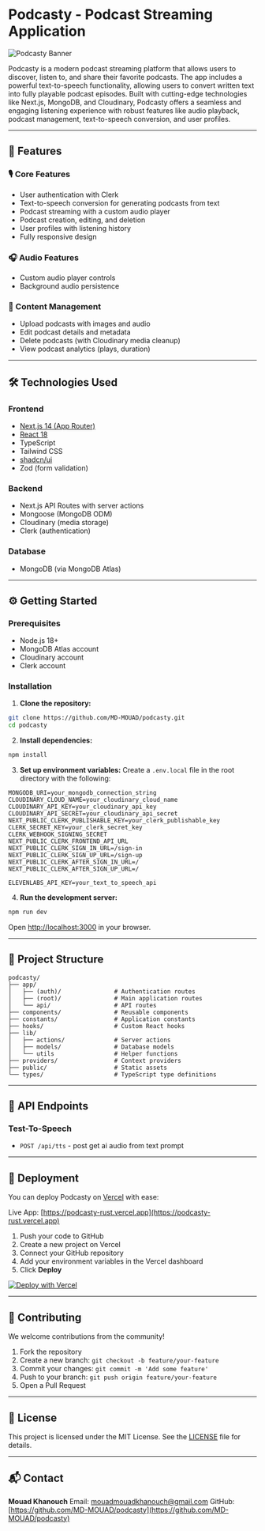 # Podcasty - Podcast Streaming Application

![Podcasty Banner](https://public/images/banner.png)

Podcasty is a modern podcast streaming platform that allows users to discover, listen to, and share their favorite podcasts. The app includes a powerful text-to-speech functionality, allowing users to convert written text into fully playable podcast episodes.
Built with cutting-edge technologies like Next.js, MongoDB, and Cloudinary, Podcasty offers a seamless and engaging listening experience with robust features like audio playback, podcast management, text-to-speech conversion, and user profiles.

---

## 🚀 Features

### 🎙️ Core Features

- User authentication with Clerk
- Text-to-speech conversion for generating podcasts from text
- Podcast streaming with a custom audio player
- Podcast creation, editing, and deletion
- User profiles with listening history
- Fully responsive design

### 🎧 Audio Features

- Custom audio player controls
- Background audio persistence

### 📱 Content Management

- Upload podcasts with images and audio
- Edit podcast details and metadata
- Delete podcasts (with Cloudinary media cleanup)
- View podcast analytics (plays, duration)

---

## 🛠 Technologies Used

### Frontend

- [Next.js 14 (App Router)](https://nextjs.org/)
- [React 18](https://reactjs.org/)
- TypeScript
- Tailwind CSS
- [shadcn/ui](https://ui.shadcn.com/)
- Zod (form validation)

### Backend

- Next.js API Routes with server actions
- Mongoose (MongoDB ODM)
- Cloudinary (media storage)
- Clerk (authentication)

### Database

- MongoDB (via MongoDB Atlas)

---

## ⚙️ Getting Started

### Prerequisites

- Node.js 18+
- MongoDB Atlas account
- Cloudinary account
- Clerk account

### Installation

1. **Clone the repository:**

```bash
git clone https://github.com/MD-MOUAD/podcasty.git
cd podcasty
```

2. **Install dependencies:**

```bash
npm install
```

3. **Set up environment variables:**
   Create a `.env.local` file in the root directory with the following:

```env
MONGODB_URI=your_mongodb_connection_string
CLOUDINARY_CLOUD_NAME=your_cloudinary_cloud_name
CLOUDINARY_API_KEY=your_cloudinary_api_key
CLOUDINARY_API_SECRET=your_cloudinary_api_secret
NEXT_PUBLIC_CLERK_PUBLISHABLE_KEY=your_clerk_publishable_key
CLERK_SECRET_KEY=your_clerk_secret_key
CLERK_WEBHOOK_SIGNING_SECRET
NEXT_PUBLIC_CLERK_FRONTEND_API_URL
NEXT_PUBLIC_CLERK_SIGN_IN_URL=/sign-in
NEXT_PUBLIC_CLERK_SIGN_UP_URL=/sign-up
NEXT_PUBLIC_CLERK_AFTER_SIGN_IN_URL=/
NEXT_PUBLIC_CLERK_AFTER_SIGN_UP_URL=/

ELEVENLABS_API_KEY=your_text_to_speech_api
```

4. **Run the development server:**

```bash
npm run dev
```

Open [http://localhost:3000](http://localhost:3000) in your browser.

---

## 📁 Project Structure

```
podcasty/
├── app/
│   ├── (auth)/               # Authentication routes
│   ├── (root)/               # Main application routes
│   └── api/                  # API routes
├── components/               # Reusable components
├── constants/                # Application constants
├── hooks/                    # Custom React hooks
├── lib/
│   ├── actions/              # Server actions
│   ├── models/               # Database models
│   └── utils                 # Helper functions
├── providers/                # Context providers
├── public/                   # Static assets
└── types/                    # TypeScript type definitions
```

---

## 🔌 API Endpoints

### Test-To-Speech

- `POST /api/tts` - post get ai audio from text prompt

---

## 🚀 Deployment

You can deploy Podcasty on [Vercel](https://vercel.com/) with ease:

Live App: [https://podcasty-rust.vercel.app](https://podcasty-rust.vercel.app)

1. Push your code to GitHub
2. Create a new project on Vercel
3. Connect your GitHub repository
4. Add your environment variables in the Vercel dashboard
5. Click **Deploy**

[![Deploy with Vercel](https://vercel.com/button)](https://vercel.com/import)

---

## 🤝 Contributing

We welcome contributions from the community!

1. Fork the repository
2. Create a new branch: `git checkout -b feature/your-feature`
3. Commit your changes: `git commit -m 'Add some feature'`
4. Push to your branch: `git push origin feature/your-feature`
5. Open a Pull Request

---

## 📄 License

This project is licensed under the MIT License. See the [LICENSE](LICENSE) file for details.

---

## 📬 Contact

**Mouad Khanouch**
Email: [mouadmouadkhanouch@gmail.com](mailto:mouadmouadkhanouch@gmail.com)
GitHub: [https://github.com/MD-MOUAD/podcasty](https://github.com/MD-MOUAD/podcasty)
